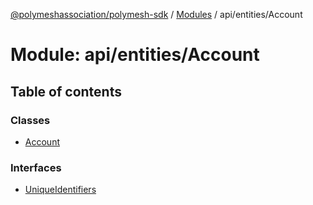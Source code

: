 [@polymeshassociation/polymesh-sdk](../README.md) / [Modules](../modules.md) / api/entities/Account

# Module: api/entities/Account

## Table of contents

### Classes

- [Account](../classes/api_entities_Account.Account.md)

### Interfaces

- [UniqueIdentifiers](../interfaces/api_entities_Account.UniqueIdentifiers.md)
